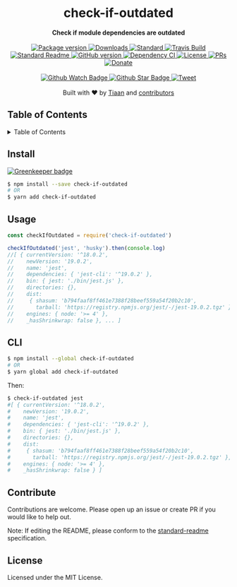 <h1 align="center">check-if-outdated</h1>
<div align="center">
  <strong>Check if module dependencies are outdated</strong>
</div>
<br>
<div align="center">
  <a href="https://npmjs.org/package/check-if-outdated">
    <img src="https://img.shields.io/npm/v/check-if-outdated.svg?style=flat-square" alt="Package version" />
  </a>
  <a href="https://npmjs.org/package/check-if-outdated">
  <img src="https://img.shields.io/npm/dm/check-if-outdated.svg?style=flat-square" alt="Downloads" />
  </a>
  <a href="https://github.com/feross/standard">
    <img src="https://img.shields.io/badge/code%20style-standard-brightgreen.svg?style=flat-square" alt="Standard" />
  </a>
  <a href="https://travis-ci.org/tiaanduplessis/check-if-outdated">
    <img src="https://img.shields.io/travis/tiaanduplessis/check-if-outdated.svg?style=flat-square" alt="Travis Build" />
  </a>
  <a href="https://github.com/RichardLitt/standard-readme)">
    <img src="https://img.shields.io/badge/standard--readme-OK-green.svg?style=flat-square" alt="Standard Readme" />
  </a>
  <a href="https://badge.fury.io/gh/tiaanduplessis%2Fcheck-if-outdated">
    <img src="https://badge.fury.io/gh/tiaanduplessis%2Fcheck-if-outdated.svg?style=flat-square" alt="GitHub version" />
  </a>
  <a href="https://dependencyci.com/github/tiaanduplessis/check-if-outdated">
    <img src="https://dependencyci.com/github/tiaanduplessis/check-if-outdated/badge?style=flat-square" alt="Dependency CI" />
  </a>
  <a href="https://github.com/tiaanduplessis/check-if-outdated/blob/master/LICENSE">
    <img src="https://img.shields.io/npm/l/check-if-outdated.svg?style=flat-square" alt="License" />
  </a>
  <a href="http://makeapullrequest.com">
    <img src="https://img.shields.io/badge/PRs-welcome-brightgreen.svg?style=flat-square" alt="PRs" />
  </a>
  <a href="https://www.paypal.me/tiaanduplessis/1">
    <img src="https://img.shields.io/badge/$-support-green.svg?style=flat-square" alt="Donate" />
  </a>
</div>
<br>
<div align="center">
  <a href="https://github.com/tiaanduplessis/check-if-outdated/watchers">
    <img src="https://img.shields.io/github/watchers/tiaanduplessis/check-if-outdated.svg?style=social" alt="Github Watch Badge" />
  </a>
  <a href="https://github.com/tiaanduplessis/check-if-outdated/stargazers">
    <img src="https://img.shields.io/github/stars/tiaanduplessis/check-if-outdated.svg?style=social" alt="Github Star Badge" />
  </a>
  <a href="https://twitter.com/intent/tweet?text=Check%20out%20check-if-outdated!%20https://github.com/tiaanduplessis/check-if-outdated%20%F0%9F%91%8D">
    <img src="https://img.shields.io/twitter/url/https/github.com/tiaanduplessis/check-if-outdated.svg?style=social" alt="Tweet" />
  </a>
</div>
<br>
<div align="center">
  Built with ❤︎ by <a href="tiaan.beer">Tiaan</a> and <a href="https://github.com/tiaanduplessis/check-if-outdated/graphs/contributors">contributors</a>
</div>

<h2>Table of Contents</h2>
<details>
  <summary>Table of Contents</summary>
  <li><a href="#install">Install</a></li>
  <li><a href="#usage">Usage</a></li>
  <li><a href="#cli">CLI</a></li>
  <li><a href="#contribute">Contribute</a></li>
  <li><a href="#license">License</a></li>
</details>

## Install

[![Greenkeeper badge](https://badges.greenkeeper.io/tiaanduplessis/check-if-outdated.svg)](https://greenkeeper.io/)

```sh
$ npm install --save check-if-outdated
# OR
$ yarn add check-if-outdated
```

## Usage

```js
const checkIfOutdated = require('check-if-outdated')

checkIfOutdated('jest', 'husky').then(console.log)
//[ { currentVersion: '^18.0.2',
//    newVersion: '19.0.2',
//    name: 'jest',
//    dependencies: { 'jest-cli': '^19.0.2' },
//    bin: { jest: './bin/jest.js' },
//    directories: {},
//    dist:
//     { shasum: 'b794faaf8ff461e7388f28beef559a54f20b2c10',
//       tarball: 'https://registry.npmjs.org/jest/-/jest-19.0.2.tgz' },
//    engines: { node: '>= 4' },
//    _hasShrinkwrap: false }, ... ]
```

## CLI

```sh
$ npm install --global check-if-outdated
# OR
$ yarn global add check-if-outdated
```

Then:

```sh
$ check-if-outdated jest
#[ { currentVersion: '^18.0.2',
#    newVersion: '19.0.2',
#    name: 'jest',
#    dependencies: { 'jest-cli': '^19.0.2' },
#    bin: { jest: './bin/jest.js' },
#    directories: {},
#    dist:
#     { shasum: 'b794faaf8ff461e7388f28beef559a54f20b2c10',
#       tarball: 'https://registry.npmjs.org/jest/-/jest-19.0.2.tgz' },
#    engines: { node: '>= 4' },
#    _hasShrinkwrap: false } ]
```


## Contribute

Contributions are welcome. Please open up an issue or create PR if you would like to help out.

Note: If editing the README, please conform to the [standard-readme](https://github.com/RichardLitt/standard-readme) specification.

## License

Licensed under the MIT License.
